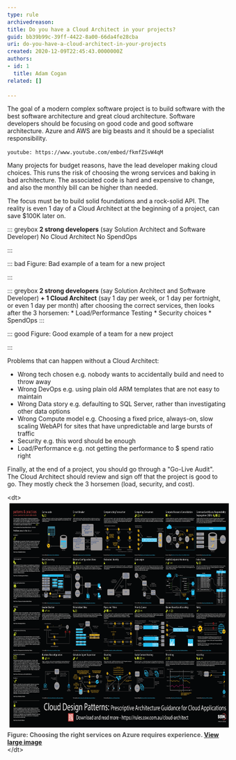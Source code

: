 ```yaml
---
type: rule
archivedreason: 
title: Do you have a Cloud Architect in your projects?
guid: bb39b99c-39ff-4422-8a00-66da4fe28cba
uri: do-you-have-a-cloud-architect-in-your-projects
created: 2020-12-09T22:45:43.0000000Z
authors:
- id: 1
  title: Adam Cogan
related: []

---
```


The goal of a modern complex software project is to build software with the best software architecture and great cloud architecture. Software developers should be focusing on good code and good software architecture. Azure and AWS are big beasts and it should be a specialist responsibility.

<!--endintro-->


`youtube: https://www.youtube.com/embed/fkmfZSvW4qM`
 

Many projects for budget reasons, have the lead developer making cloud choices. This runs the risk of choosing the wrong services and baking in bad architecture. The associated code is hard and expensive to change, and also the monthly bill can be higher than needed.

The focus must be to build solid foundations and a rock-solid API. The reality is even 1 day of a Cloud Architect at the beginning of a project, can save $100K later on.


::: greybox
**2 strong developers** (say Solution Architect and Software Developer)
No Cloud Architect
No SpendOps 

:::



::: bad
Figure: Bad example of a team for a new project

:::



::: greybox
**2 strong developers** (say Solution Architect and Software Developer)
 **+ 1 Cloud Architect** (say 1 day per week, or 1 day per fortnight, or even 1 day per month) after choosing the correct services, then looks after the 3 horsemen:
\* Load/Performance Testing
\*     Security choices
\* SpendOps
:::





::: good
Figure: Good example of a team for a new project


:::


Problems that can happen without a Cloud Architect:



* Wrong tech chosen e.g. nobody wants to accidentally build and need to throw away
* Wrong DevOps e.g. using plain old ARM templates that are not easy to maintain
* Wrong Data story e.g. defaulting to SQL Server, rather than investigating other data options
* Wrong Compute model e.g. Choosing a fixed price, always-on, slow scaling WebAPI for sites that have unpredictable and large bursts of traffic
* Security e.g. this word should be enough
* Load/Performance e.g. not getting the performance to $ spend ratio right

Finally, at the end of a project, you should go through a "Go-Live Audit". The Cloud Architect should review and sign off that the project is good to go. They mostly check the 3 horsemen (load, security, and cost).


<dl class="image">&lt;dt&gt;<img src="MS Cloud Design Patterns Infographic SSW Edited.png" alt="MS Cloud Design Patterns Infographic SSW Edited.png" style="margin:5px;width:750px;height:515px;"><br><span style="color:#555555;font-weight:bold;">Figure: Choosing the right services on Azure requires experience. <a href="MS Cloud Design Patterns Infographic SSW Edited.png">View large image</a></span><br>&lt;/dt&gt;</dl>

